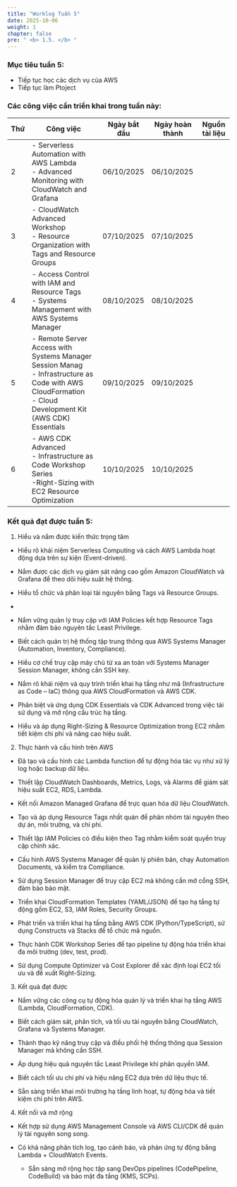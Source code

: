 ```yaml
---
title: "Worklog Tuần 5"
date: 2025-10-06
weight: 1
chapter: false
pre: " <b> 1.5. </b> "
---
```



### Mục tiêu tuần 5:

* Tiếp tục học các dịch vụ của AWS
* Tiếp tục làm Ptoject 

### Các công việc cần triển khai trong tuần này:
| Thứ | Công việc                                                                                                                                                                                   | Ngày bắt đầu | Ngày hoàn thành | Nguồn tài liệu                            |
| --- | ------------------------------------------------------------------------------------------------------------------------------------------------------------------------------------------- | ------------ | --------------- | ----------------------------------------- |
| 2   | - Serverless Automation with AWS Lambda <br> - Advanced Monitoring with CloudWatch and Grafana   | 06/10/2025   | 06/10/2025      |
| 3   | - CloudWatch Advanced Workshop <br> - Resource Organization with Tags and Resource Groups                         |07/10/2025   | 07/10/2025      |  |
| 4   | - Access Control with IAM and Resource Tags <br> - Systems Management with AWS Systems Manager    | 08/10/2025   | 08/10/2025      | |
| 5   | - Remote Server Access with Systems Manager Session Manag <br> - Infrastructure as Code with AWS CloudFormation <br> - Cloud Development Kit (AWS CDK) Essentials | 09/10/2025   | 09/10/2025      |  |
| 6   | -  AWS CDK Advanced <br> - Infrastructure as Code Workshop Series <br> -Right-Sizing with EC2 Resource Optimization                                                 | 10/10/2025   | 10/10/2025      | |


### Kết quả đạt được tuần 5:

 1. Hiểu và nắm được kiến thức trọng tâm

* Hiểu rõ khái niệm Serverless Computing và cách AWS Lambda hoạt động dựa trên sự kiện (Event-driven).
* Nắm được các dịch vụ giám sát nâng cao gồm Amazon CloudWatch và Grafana để theo dõi hiệu suất hệ thống.

* Hiểu tổ chức và phân loại tài nguyên bằng Tags và Resource Groups.
*
* Nắm vững quản lý truy cập với IAM Policies kết hợp Resource Tags nhằm đảm bảo nguyên tắc Least Privilege.

* Biết cách quản trị hệ thống tập trung thông qua AWS Systems Manager (Automation, Inventory, Compliance).

* Hiểu cơ chế truy cập máy chủ từ xa an toàn với Systems Manager Session Manager, không cần SSH key.

* Nắm rõ khái niệm và quy trình triển khai hạ tầng như mã (Infrastructure as Code – IaC) thông qua AWS CloudFormation và AWS CDK.

* Phân biệt và ứng dụng CDK Essentials và CDK Advanced trong việc tái sử dụng và mở rộng cấu trúc hạ tầng.

* Hiểu và áp dụng Right-Sizing & Resource Optimization trong EC2 nhằm tiết kiệm chi phí và nâng cao hiệu suất.

2. Thực hành và cấu hình trên AWS

* Đã tạo và cấu hình các Lambda function để tự động hóa tác vụ như xử lý log hoặc backup dữ liệu.

* Thiết lập CloudWatch Dashboards, Metrics, Logs, và Alarms để giám sát hiệu suất EC2, RDS, Lambda.

* Kết nối Amazon Managed Grafana để trực quan hóa dữ liệu CloudWatch.

* Tạo và áp dụng Resource Tags nhất quán để phân nhóm tài nguyên theo dự án, môi trường, và chi phí.

* Thiết lập IAM Policies có điều kiện theo Tag nhằm kiểm soát quyền truy cập chính xác.

* Cấu hình AWS Systems Manager để quản lý phiên bản, chạy Automation Documents, và kiểm tra Compliance.

* Sử dụng Session Manager để truy cập EC2 mà không cần mở cổng SSH, đảm bảo bảo mật.

* Triển khai CloudFormation Templates (YAML/JSON) để tạo hạ tầng tự động gồm EC2, S3, IAM Roles, Security Groups.

* Phát triển và triển khai hạ tầng bằng AWS CDK (Python/TypeScript), sử dụng Constructs và Stacks để tổ chức mã nguồn.

* Thực hành CDK Workshop Series để tạo pipeline tự động hóa triển khai đa môi trường (dev, test, prod).

* Sử dụng Compute Optimizer và Cost Explorer để xác định loại EC2 tối ưu và đề xuất Right-Sizing.

3. Kết quả đạt được

* Nắm vững các công cụ tự động hóa quản lý và triển khai hạ tầng AWS (Lambda, CloudFormation, CDK).

* Biết cách giám sát, phân tích, và tối ưu tài nguyên bằng CloudWatch, Grafana và Systems Manager.

* Thành thạo kỹ năng truy cập và điều phối hệ thống thông qua Session Manager mà không cần SSH.

* Áp dụng hiệu quả nguyên tắc Least Privilege khi phân quyền IAM.

* Biết cách tối ưu chi phí và hiệu năng EC2 dựa trên dữ liệu thực tế.

* Sẵn sàng triển khai môi trường hạ tầng linh hoạt, tự động hóa và tiết kiệm chi phí trên AWS.

4. Kết nối và mở rộng

* Kết hợp sử dụng AWS Management Console và AWS CLI/CDK để quản lý tài nguyên song song.

* Có khả năng phân tích log, tạo cảnh báo, và phản ứng tự động bằng Lambda + CloudWatch Events.

  * Sẵn sàng mở rộng học tập sang DevOps pipelines (CodePipeline, CodeBuild) và bảo mật đa tầng (KMS, SCPs).